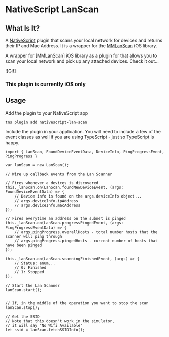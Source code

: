 # NativeScript LanScan

## What Is It?

A [NativeScript](https://www.nativescript.org) plugin that scans your local network for devices and returns their IP and Mac Address. It is a wrapper for the [MMLanScan](https://github.com/mavris/MMLanScan) iOS library.

A wrapper for [MMLanScan] iOS library as a plugin for  that allows you to scan your local network and pick up any attached devices. Check it out...

![Gif]

### This plugin is currently iOS only

## Usage

Add the plugin to your NativeScript app

```
tns plugin add nativescript-lan-scan
```

Include the plugin in your application. You will need to include a few of the event classes as well if you are using TypeScript - just so TypeScript is happy. 

```
import { LanScan, FoundDeviceEventData, DeviceInfo, PingProgressEvent, PingProgress }

var lanScan = new LanScan();

// Wire up callback events from the Lan Scanner

// Fires whenever a devices is discovered
this._lanScan.on(LanScan.foundNewDeviceEvent, (args: FoundDeviceEventData) => {
    // Device info is found on the args.deviceInfo object...
    // args.deviceInfo.ipAddress
    // args.deviceInfo.macAddress
});

// Fires everytime an address on the subnet is pinged
this._lanScan.on(LanScan.progressPingedEvent, (args: PingProgressEventData) => {
    // args.pingProgress.overallHosts - total number hosts that the scanner will ping through
    // args.pingProgress.pingedHosts - current number of hosts that have been pinged
});

this._lanScan.on(LanScan.scanningFinishedEvent, (args) => {
    // Status: enum...
    // 0: Finished
    // 1: Stopped
});

// Start the Lan Scanner
lanScan.start();


// If, in the middle of the operation you want to stop the scan
lanScan.stop();

// Get the SSID
// Note that this doesn't work in the simulator,
// it will say "No Wifi Available"
let ssid = lanScan.fetchSSIDInfo();

```